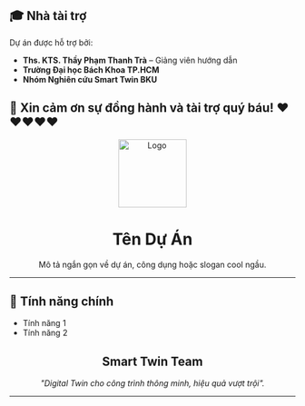 ## 🎓 Nhà tài trợ

Dự án được hỗ trợ bởi:

- **Ths. KTS. Thầy Phạm Thanh Trà** – Giảng viên hướng dẫn
- **Trường Đại học Bách Khoa TP.HCM**
- **Nhóm Nghiên cứu Smart Twin BKU**

🙏 Xin cảm ơn sự đồng hành và tài trợ quý báu! ❤️❤️❤️❤️❤️
---
<p align="center">
  <!-- Dùng Markdown để hiển thị logo -->
  <img src="https://ik.imagekit.io/ArchitectureQuarasal/Logo.png?updatedAt=1753385445024" width="120" alt="Logo" />
</p>

<h1 align="center">Tên Dự Án</h1>

<p align="center">
  Mô tả ngắn gọn về dự án, công dụng hoặc slogan cool ngầu.
</p>

---

## 🚀 Tính năng chính

- Tính năng 1
- Tính năng 2
  </a>
</p>

<h2 align="center">Smart Twin Team</h2>

<p align="center"><em>
  "Digital Twin cho công trình thông minh, hiệu quả vượt trội".
</em></p>

---
